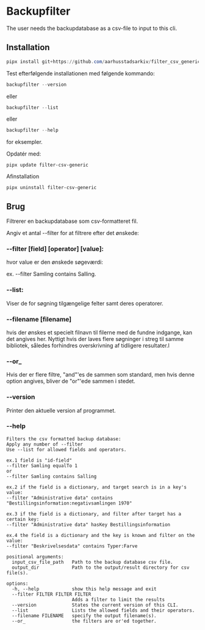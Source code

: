 # Backupfilter
The user needs the backupdatabase as a csv-file to input to this cli.


## Installation
```powershell
pipx install git+https://github.com/aarhusstadsarkiv/filter_csv_generic.git
```

Test efterfølgende installationen med følgende kommando:

```powershell
backupfilter --version
```

eller

```powershell
backupfilter --list
```

eller 

```powershell
backupfilter --help
```
for eksempler.

Opdatér med:
```
pipx update filter-csv-generic
```

Afinstallation
```
pipx uninstall filter-csv-generic
```


## Brug
Filtrerer en backupdatabase som csv-formatteret fil.

Angiv et antal --filter for at filtrere efter det ønskede:
### --filter [field] [operator] [value]:
hvor value er den ønskede søgeværdi:

ex. --filter Samling contains Salling.

### --list:
Viser de for søgning tilgængelige felter samt deres operatorer.

### --filename [filename]
hvis der ønskes et specielt filnavn til filerne med de fundne indgange, kan det angives her. Nyttigt hvis der laves flere søgninger i streg
til samme bibliotek, således forhindres overskrivning af tidligere resultater.l

### --or_
Hvis der er flere filtre, "and"'es de sammen som standard, men hvis denne option angives, bliver de "or"'ede sammen i stedet.

### --version
Printer den aktuelle version af programmet.

### --help
```
Filters the csv formatted backup database:
Apply any number of --filter
Use --list for allowed fields and operators.

ex.1 field is "id-field"
--filter Samling equalTo 1
or
--filter Samling contains Salling

ex.2 if the field is a dictionary, and target search is in a key's value:
--filter "Administrative data" contains "Bestillingsinformation:negativsamlingen 1970"

ex.3 if the field is a dictionary, and filter after target has a certain key:
--filter "Administrative data" hasKey Bestillingsinformation

ex.4 the field is a dictionary and the key is known and filter on the value:
--filter "Beskrivelsesdata" contains Typer:Farve

positional arguments:
  input_csv_file_path   Path to the backup database csv file.
  output_dir            Path to the output/result directory for csv file(s).

options:
  -h, --help            show this help message and exit
  --filter FILTER FILTER FILTER
                        Adds a filter to limit the results
  --version             States the current version of this CLI.
  --list                Lists the allowed fields and their operators.
  --filename FILENAME   specify the output filename(s).
  --or_                 the filters are or'ed together.
```